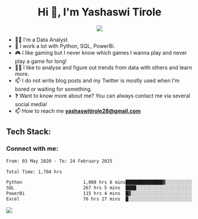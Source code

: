 <h1 align="center">Hi 👋, I'm Yashaswi Tirole</h1>
<p align="center">
<img src="https://readme-typing-svg.herokuapp.com/?color=45B6C4&width=380&height=45&lines=Junior+Data+Analyst;Data+story+telling;Data+visualizer;Nice+To+Meet+You+...&center=true"></a>
</p>

- 👨‍💻 I'm a Data Analyst
- 🌱 I work a lot with Python, SQL, PowerBi.
- 🎮 I like gaming but I never know which games I wanna play and never play a game for long!
- 👯‍♀️ I like to analyse and figure out trends from data with others and learn more.
- 📫 I do not write blog posts and my Twitter is mostly used when I'm bored or waiting for something.
- ❓ Want to know more about me? You can always contact me via several social media!
- 📫 How to reach me **yashaswitirole28@gmail.com**

<h2 align="left">Tech Stack:</h2>
<div>
<!-- 	
<img src="https://github.com/raivo-otp/issuer-icons/blob/master/vectors/python.org/python.svg" width="50" height="50" alt="Python" />
<img src="https://github.com/yurijserrano/Github-Profile-Readme-Logos/blob/master/databases/mysql.svg" width="50" height="50" alt="MySQL" />
<img src="https://github.com/yurijserrano/Github-Profile-Readme-Logos/blob/master/databases/postgresql.svg" width="50" height="50" alt="PostgreSQL" />
	<img src="https://github.com/yurijserrano/Github-Profile-Readme-Logos/blob/master/others/git.svg" width="50" height="50" alt="Git" />
	<img src="https://github.com/yurijserrano/Github-Profile-Readme-Logos/blob/master/cloud/gitlab.svg" width="50" height="50" alt="Gitlab" />
	<img src="https://github.com/microsoft/PowerBI-Icons/blob/main/PNG/Power-BI.png" width="50" height="50" alt="Powerbi" />
  <img src="https://github.com/sempostma/office365-icons/blob/master/png/1024/excel.png" width="50" height="50" alt="Excel" />
  <img src="https://github.com/sempostma/office365-icons/blob/master/png/1024/word.png" width="50" height="50" alt="Word" />
  <img src="https://github.com/sempostma/office365-icons/blob/master/png/1024/powerpoint.png" width="50" height="50" alt="Powerpoint" />
  <img src="https://github.com/gilbarbara/logos/blob/main/logos/google-workspace.svg" width="50" height="50" alt="GoogleWS" />
  <img src="https://github.com/yurijserrano/Github-Profile-Readme-Logos/blob/master/text%20editors/notepad%2B%2B.png" width="50" height="50" alt="Notepad++" />
  <img src="https://github.com/yurijserrano/Github-Profile-Readme-Logos/blob/master/text%20editors/vscode.svg" width="50" height="50" alt="Vscode" />
  <img src="https://github.com/yurijserrano/Github-Profile-Readme-Logos/blob/master/others/html.svg" width="50" height="50" alt="HTML" />
  <img src="https://github.com/yurijserrano/Github-Profile-Readme-Logos/blob/master/others/css.svg" width="50" height="50" alt="CSS" />
	 -->

<h3 align="left">Connect with me:</h3> 
<div align="left">
<!-- <a href="https://www.linkedin.com/in/yashaswi-tirole/" target="_blank">
<img src=https://img.shields.io/badge/linkedin-%231E77B5.svg?&style=for-the-badge&logo=linkedin&logoColor=white alt=linkedin style="margin-bottom: 5px;" />
</a>  -->
<!-- <a href="https://github.com/Yashaswitir28" target="_blank">
<img src=https://img.shields.io/badge/github-%2324292e.svg?&style=for-the-badge&logo=github&logoColor=white alt=github style="margin-bottom: 5px;" />


</div>  
  
<br/> 
  
⭐️ From [Yashaswitir28](https://github.com/Yashaswitir28)

### WakaTime Activity Stats:
	
	
<!--START_SECTION:waka-->

```txt
From: 03 May 2020 - To: 24 February 2025

Total Time: 1,704 hrs

Python                       1,008 hrs 6 mins██████████████▓░░░░░░░░░░   59.16 %
SQL                          267 hrs 5 mins  ████░░░░░░░░░░░░░░░░░░░░░   15.67 %
PowerBi                      115 hrs 4 mins  █▓░░░░░░░░░░░░░░░░░░░░░░░   06.75 %
Excel                        76 hrs 27 mins  █░░░░░░░░░░░░░░░░░░░░░░░░   04.49 %
```

<!--END_SECTION:waka-->

![](https://komarev.com/ghpvc/?username=Yashaswitir28&color=green)
